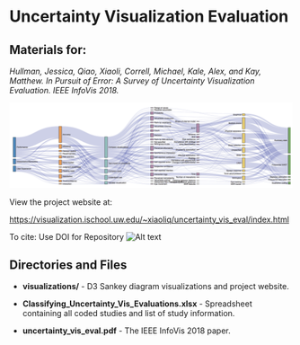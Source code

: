 # Uncertainty Visualization Evaluation
## Materials for:

  *Hullman, Jessica, Qiao, Xiaoli, Correll, Michael, Kale, Alex, and Kay, Matthew. In Pursuit of Error: A Survey of Uncertainty Visualization Evaluation. IEEE InfoVis 2018.* 

![Alt text](/website.png)

View the project website at: 

<a href="https://visualization.ischool.uw.edu/~xiaoliq/uncertainty_vis_eval/index.html">https://visualization.ischool.uw.edu/~xiaoliq/uncertainty_vis_eval/index.html</a>

To cite: Use DOI for Repository ![Alt text](https://zenodo.org/badge/143046936.svg)

## Directories and Files

  - **visualizations/** - D3 Sankey diagram visualizations and project website.

  - **Classifying_Uncertainty_Vis_Evaluations.xlsx** - Spreadsheet containing all coded studies and list of study information. 

  - **uncertainty_vis_eval.pdf** - The IEEE InfoVis 2018 paper. 
